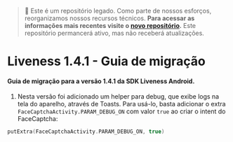 > 🚧 Este é um repositório legado. Como parte de nossos esforços, reorganizamos nossos recursos técnicos. 
**Para acessar as informações mais recentes visite o [novo repositório](https://github.com/oititec/android-oiti-versions).** 
Este repositório permancerá ativo, mas não receberá atualizações.


# Liveness 1.4.1 - Guia de migração

#### Guia de migração para a versão 1.4.1 da SDK Liveness Android.

1. Nesta versão foi adicionado um helper para debug, que exibe logs na tela do aparelho, através de Toasts. Para usá-lo, basta adicionar o extra `FaceCaptchaActivity.PARAM_DEBUG_ON` com valor `true` ao criar o intent do FaceCaptcha:

```kotlin
putExtra(FaceCaptchaActivity.PARAM_DEBUG_ON, true)
```
